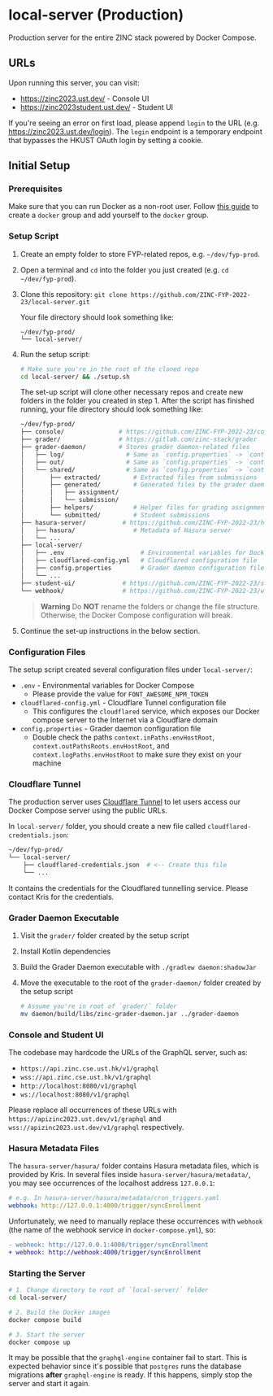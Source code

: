 # local-server (Production)

Production server for the entire ZINC stack powered by Docker Compose.

## URLs

Upon running this server, you can visit:

- https://zinc2023.ust.dev/ - Console UI
- https://zinc2023student.ust.dev/ - Student UI

If you're seeing an error on first load, please append `login` to the URL (e.g. https://zinc2023.ust.dev/login). The `login` endpoint is a temporary endpoint that bypasses the HKUST OAuth login by setting a cookie.

## Initial Setup

### Prerequisites

Make sure that you can run Docker as a non-root user. Follow [this guide](https://docs.docker.com/engine/install/linux-postinstall/#manage-docker-as-a-non-root-user) to create a `docker` group and add yourself to the `docker` group.

### Setup Script

1. Create an empty folder to store FYP-related repos, e.g. `~/dev/fyp-prod`.
2. Open a terminal and `cd` into the folder you just created (e.g. `cd ~/dev/fyp-prod`).
3. Clone this repository: `git clone https://github.com/ZINC-FYP-2022-23/local-server.git`

   Your file directory should look something like:

   ```
   ~/dev/fyp-prod/
   └── local-server/
   ```

4. Run the setup script:

   ```sh
   # Make sure you're in the root of the cloned repo
   cd local-server/ && ./setup.sh
   ```

   The set-up script will clone other necessary repos and create new folders in the folder you created in step 1. After the script has
   finished running, your file directory should look something like:

   ```sh
   ~/dev/fyp-prod/
   ├── console/               # https://github.com/ZINC-FYP-2022-23/console
   ├── grader/                # https://gitlab.com/zinc-stack/grader
   ├── grader-daemon/         # Stores grader daemon-related files
   │   ├── log/                 # Same as `config.properties` -> `context.logPaths.envHostRoot`
   │   ├── out/                 # Same as `config.properties` -> `context.outPathsRoots.envHostRoot`
   │   └── shared/              # Same as `config.properties` -> `context.inPaths.envHostRoot`
   │       ├── extracted/         # Extracted files from submissions
   │       ├── generated/         # Generated files by the grader daemon
   │       │   ├── assignment/
   │       │   └── submission/
   │       ├── helpers/           # Helper files for grading assignments
   │       └── submitted/         # Student submissions
   ├── hasura-server/          # https://github.com/ZINC-FYP-2022-23/hasura-server
   │   ├── hasura/                # Metadata of Hasura server
   │   └── ...
   ├── local-server/
   │   ├── .env                     # Environmental variables for Docker Compose
   │   ├── cloudflared-config.yml   # Cloudflared configuration file
   │   ├── config.properties        # Grader daemon configuration file
   │   └── ...
   ├── student-ui/             # https://github.com/ZINC-FYP-2022-23/student-ui
   └── webhook/                # https://github.com/ZINC-FYP-2022-23/webhook
   ```

   > **Warning**
   > Do **NOT** rename the folders or change the file structure. Otherwise, the Docker Compose configuration will break.

5. Continue the set-up instructions in the below section.

### Configuration Files

The setup script created several configuration files under `local-server/`:

- `.env` - Environmental variables for Docker Compose
  - Please provide the value for `FONT_AWESOME_NPM_TOKEN`
- `cloudflared-config.yml` - Cloudflare Tunnel configuration file
  - This configures the `cloudflared` service, which exposes our Docker compose server to the Internet via a Cloudflare domain
- `config.properties` - Grader daemon configuration file
  - Double check the paths `context.inPaths.envHostRoot`, `context.outPathsRoots.envHostRoot`, and `context.logPaths.envHostRoot` to make sure they exist on your machine

### Cloudflare Tunnel

The production server uses [Cloudflare Tunnel](https://developers.cloudflare.com/cloudflare-one/connections/connect-apps/) to let users access our Docker Compose server using the public URLs.

In `local-server/` folder, you should create a new file called `cloudflared-credentials.json`:

```sh
~/dev/fyp-prod/
└── local-server/
    ├── cloudflared-credentials.json  # <-- Create this file
    └── ...
```

It contains the credentials for the Cloudflared tunnelling service. Please contact Kris for the credentials.

### Grader Daemon Executable

1. Visit the `grader/` folder created by the setup script
2. Install Kotlin dependencies
3. Build the Grader Daemon executable with `./gradlew daemon:shadowJar`
4. Move the executable to the root of the `grader-daemon/` folder created by the setup script

   ```sh
   # Assume you're in root of `grader/` folder
   mv daemon/build/libs/zinc-grader-daemon.jar ../grader-daemon
   ```

### Console and Student UI

The codebase may hardcode the URLs of the GraphQL server, such as:

- `https://api.zinc.cse.ust.hk/v1/graphql`
- `wss://api.zinc.cse.ust.hk/v1/graphql`
- `http://localhost:8080/v1/graphql`
- `ws://localhost:8080/v1/graphql`

Please replace all occurrences of these URLs with `https://apizinc2023.ust.dev/v1/graphql` and `wss://apizinc2023.ust.dev/v1/graphql` respectively.

### Hasura Metadata Files

The `hasura-server/hasura/` folder contains Hasura metadata files, which is provided by Kris. In several files inside `hasura-server/hasura/metadata/`, you may see occurrences of the localhost address `127.0.0.1`:

```yaml
# e.g. In hasura-server/hasura/metadata/cron_triggers.yaml
webhook: http://127.0.0.1:4000/trigger/syncEnrollment
```

Unfortunately, we need to manually replace these occurrences with `webhook` (the name of the webhook service in `docker-compose.yml`), so:

```diff
- webhook: http://127.0.0.1:4000/trigger/syncEnrollment
+ webhook: http://webhook:4000/trigger/syncEnrollment
```

### Starting the Server

```sh
# 1. Change directory to root of `local-server/` folder
cd local-server/

# 2. Build the Docker images
docker compose build

# 3. Start the server
docker compose up
```

It may be possible that the `graphql-engine` container fail to start. This is expected behavior since it's possible that `postgres` runs the database migrations **after** `graphql-engine` is ready. If this happens, simply stop the server and start it again.
